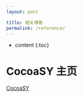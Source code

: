 ```yaml
---
layout: post

title: 相关博客
permalink: /reference/
---
```


* content
{:toc}


CocoaSY 主页
=====================
[CocoaSY](https://cocoasy.github.io)

